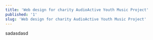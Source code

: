 ```yaml
---
title: 'Web design for charity AudioActive Youth Music Project'
published: '1'
slug: 'Web design for charity AudioActive Youth Music Project'
---
```

<p>sadasdasd</p>